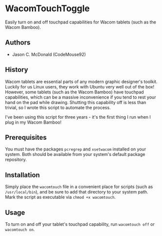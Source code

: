 # WacomTouchToggle

Easily turn on and off touchpad capabilities for Wacom tablets (such as the Wacom Bamboo).

## Authors

- Jason C. McDonald (CodeMouse92)

## History

Wacom tablets are essential parts of any modern graphic designer's toolkit. Luckily for us
Linux users, they work with Ubuntu very well out of the box! However, some tablets
(such as the Wacom Bamboo) have touchpad capabilities, which can be a massive inconvenience
if you tend to rest your hand on the pad while drawing. Shutting this capability off is less than
trivial, so I wrote this script to automate the process.

I've been using this script for three years - it's the first thing I run when I plug in
my Wacom Bamboo!

## Prerequisites

You must have the packages `pcregrep` and `xsetwacom` installed on your system. Both should
be available from your system's default package repository.

## Installation

Simply place the `wacomtouch` file in a convenient place for scripts (such as `/usr/local/bin`), and
be sure to add that directory to your system path. Mark the script as executable via `chmod +x wacomtouch`.

## Usage

To turn on and off your tablet's touchpad capability, run `wacomtouch off` or `wacomtouch on`.
